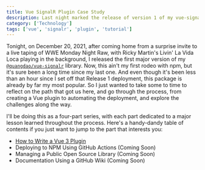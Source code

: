 ```yaml
---
title: Vue SignalR Plugin Case Study
description: Last night marked the release of version 1 of my vue-signalr library and I wanted to share some insights on the project.
category: ['Technology']
tags: ['vue', 'signalr', 'plugin', 'tutorial']
---
```


Tonight, on December 20, 2021, after coming home from a surprise invite to a live taping of WWE Monday Night Raw, with Ricky Martin's Livin' La Vida Loca playing in the background, I released the first major version of my [`@quangdao/vue-signalr`][1] library. Now, this ain't my first rodeo with npm, but it's sure been a long time since my last one. And even though it's been less than an hour since I set off that Release 1 deployment, this package is already by far my most popular. So I just wanted to take some to time to reflect on the path that got us here, and go through the process, from creating a Vue plugin to automating the deployment, and explore the challenges along the way.

I'll be doing this as a four-part series, with each part dedicated to a major lesson learned throughout the process. Here's a handy-dandy table of contents if you just want to jump to the part that interests you:

- [How to Write a Vue 3 Plugin][2]
- Deploying to NPM Using GitHub Actions (Coming Soon)
- Managing a Public Open Source Library (Coming Soon)
- Documentation Using a GitHub Wiki (Coming Soon)

[1]: https://www.npmjs.com/package/@quangdao/vue-signalr
[2]: /2021/12/how-to-write-a-vue-3-plugin/